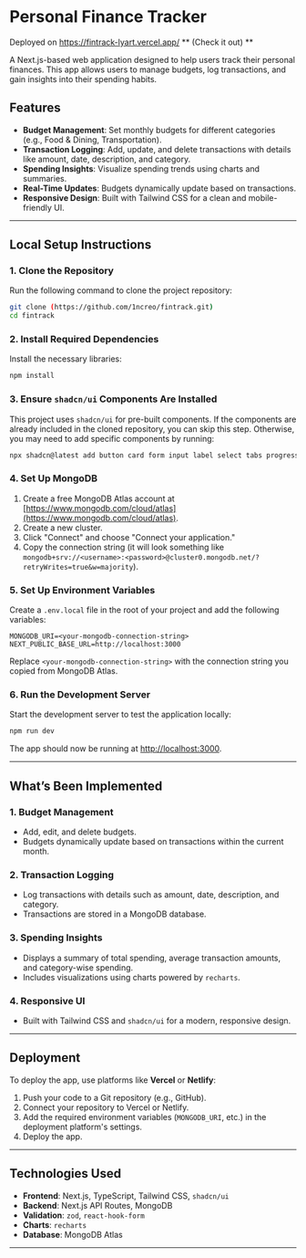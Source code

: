 # Personal Finance Tracker

Deployed on https://fintrack-lyart.vercel.app/ ** (Check it out) **

A Next.js-based web application designed to help users track their personal finances. This app allows users to manage budgets, log transactions, and gain insights into their spending habits.

## Features

- **Budget Management**: Set monthly budgets for different categories (e.g., Food & Dining, Transportation).
- **Transaction Logging**: Add, update, and delete transactions with details like amount, date, description, and category.
- **Spending Insights**: Visualize spending trends using charts and summaries.
- **Real-Time Updates**: Budgets dynamically update based on transactions.
- **Responsive Design**: Built with Tailwind CSS for a clean and mobile-friendly UI.

---

## Local Setup Instructions

### 1. Clone the Repository

Run the following command to clone the project repository:

```bash
git clone (https://github.com/1ncreo/fintrack.git)
cd fintrack
```

### 2. Install Required Dependencies

Install the necessary libraries:

```bash
npm install
```

### 3. Ensure `shadcn/ui` Components Are Installed

This project uses `shadcn/ui` for pre-built components. If the components are already included in the cloned repository, you can skip this step. Otherwise, you may need to add specific components by running:

```bash
npx shadcn@latest add button card form input label select tabs progress dialog toast
```

### 4. Set Up MongoDB

1. Create a free MongoDB Atlas account at [https://www.mongodb.com/cloud/atlas](https://www.mongodb.com/cloud/atlas).
2. Create a new cluster.
3. Click "Connect" and choose "Connect your application."
4. Copy the connection string (it will look something like `mongodb+srv://<username>:<password>@cluster0.mongodb.net/?retryWrites=true&w=majority`).

### 5. Set Up Environment Variables

Create a `.env.local` file in the root of your project and add the following variables:

```plaintext
MONGODB_URI=<your-mongodb-connection-string>
NEXT_PUBLIC_BASE_URL=http://localhost:3000
```

Replace `<your-mongodb-connection-string>` with the connection string you copied from MongoDB Atlas.

### 6. Run the Development Server

Start the development server to test the application locally:

```bash
npm run dev
```

The app should now be running at [http://localhost:3000](http://localhost:3000).

---

## What’s Been Implemented

### 1. **Budget Management**
- Add, edit, and delete budgets.
- Budgets dynamically update based on transactions within the current month.

### 2. **Transaction Logging**
- Log transactions with details such as amount, date, description, and category.
- Transactions are stored in a MongoDB database.

### 3. **Spending Insights**
- Displays a summary of total spending, average transaction amounts, and category-wise spending.
- Includes visualizations using charts powered by `recharts`.

### 4. **Responsive UI**
- Built with Tailwind CSS and `shadcn/ui` for a modern, responsive design.

---

## Deployment

To deploy the app, use platforms like **Vercel** or **Netlify**:

1. Push your code to a Git repository (e.g., GitHub).
2. Connect your repository to Vercel or Netlify.
3. Add the required environment variables (`MONGODB_URI`, etc.) in the deployment platform's settings.
4. Deploy the app.

---

## Technologies Used

- **Frontend**: Next.js, TypeScript, Tailwind CSS, `shadcn/ui`
- **Backend**: Next.js API Routes, MongoDB
- **Validation**: `zod`, `react-hook-form`
- **Charts**: `recharts`
- **Database**: MongoDB Atlas

---
